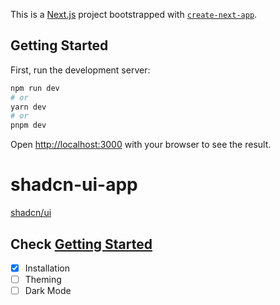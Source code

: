 This is a [Next.js](https://nextjs.org/) project bootstrapped with [`create-next-app`](https://github.com/vercel/next.js/tree/canary/packages/create-next-app).

## Getting Started

First, run the development server:

```bash
npm run dev
# or
yarn dev
# or
pnpm dev
```

Open [http://localhost:3000](http://localhost:3000) with your browser to see the result.

# shadcn-ui-app

[shadcn/ui](https://ui.shadcn.com/)

## Check [Getting Started](https://ui.shadcn.com/docs/installation)

- [x] Installation
- [ ] Theming
- [ ] Dark Mode
